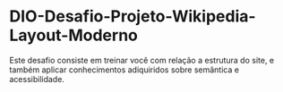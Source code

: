 # DIO-Desafio-Projeto-Wikipedia-Layout-Moderno
Este desafio consiste em treinar você com relação a estrutura do site, e também aplicar conhecimentos adiquiridos sobre semântica e acessibilidade.
